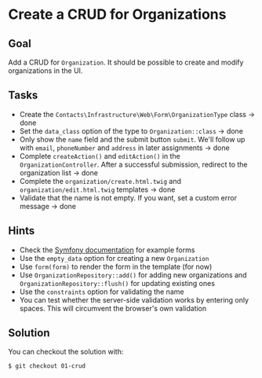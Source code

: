 Create a CRUD for Organizations
===============================

Goal
----

Add a CRUD for `Organization`. It should be possible to create
and modify organizations in the UI.

Tasks
-----

* Create the `Contacts\Infrastructure\Web\Form\OrganizationType` class -> done
* Set the `data_class` option of the type to `Organization::class` -> done
* Only show the `name` field and the submit button `submit`. We'll follow up 
  with `email`, `phoneNumber` and `address` in later assignments -> done
* Complete `createAction()` and `editAction()` in the `OrganizationController`.
  After a successful submission, redirect to the organization list -> done
* Complete the `organization/create.html.twig` and `organization/edit.html.twig`
  templates -> done
* Validate that the name is not empty. If you want, set a custom error message -> done

Hints
-----

* Check the 
  [Symfony documentation](http://symfony.com/doc/current/components/form.html)
  for example forms
* Use the `empty_data` option for creating a new `Organization`
* Use `form(form)` to render the form in the template (for now)
* Use `OrganizationRepository::add()` for adding new organizations and
  `OrganizationRepository::flush()` for updating existing ones
* Use the `constraints` option for validating the name
* You can test whether the server-side validation works by entering only
  spaces. This will circumvent the browser's own validation

Solution
--------

You can checkout the solution with:

    $ git checkout 01-crud
